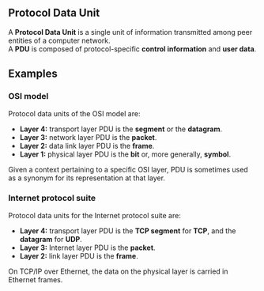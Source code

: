 ## Protocol Data Unit

A **Protocol Data Unit** is a single unit of information transmitted among peer entities of a computer network.<br>
A **PDU** is composed of protocol-specific **control information** and **user data**.

## Examples

### OSI model

Protocol data units of the OSI model are:

- **Layer 4:** transport layer PDU is the **segment** or the **datagram**.
- **Layer 3:** network layer PDU is the **packet**.
- **Layer 2:** data link layer PDU is the **frame**.
- **Layer 1:** physical layer PDU is the **bit** or, more generally, **symbol**.

Given a context pertaining to a specific OSI layer, PDU is sometimes used as a synonym for its representation at that layer.

### Internet protocol suite

Protocol data units for the Internet protocol suite are:

- **Layer 4:** transport layer PDU is the **TCP segment** for **TCP**, and the **datagram** for **UDP**.
- **Layer 3:** Internet layer PDU is the **packet**.
- **Layer 2:** link layer PDU is the **frame**.

On TCP/IP over Ethernet, the data on the physical layer is carried in Ethernet frames.
